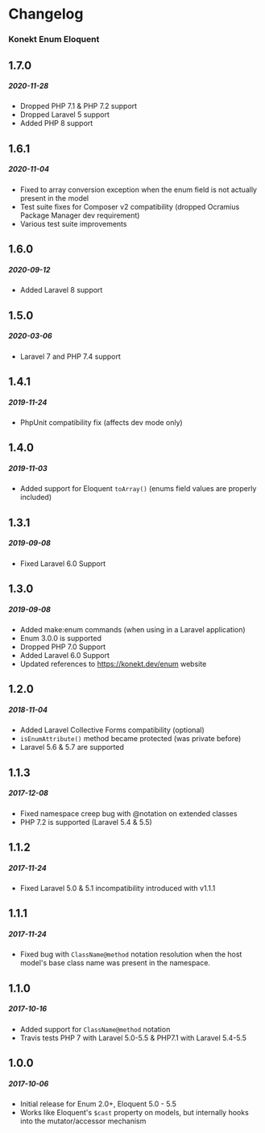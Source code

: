 # Changelog
### Konekt Enum Eloquent

## 1.7.0
##### 2020-11-28

- Dropped PHP 7.1 & PHP 7.2 support
- Dropped Laravel 5 support
- Added PHP 8 support

## 1.6.1
##### 2020-11-04

- Fixed to array conversion exception when the enum field is not actually present in the model
- Test suite fixes for Composer v2 compatibility (dropped Ocramius Package Manager dev requirement)
- Various test suite improvements

## 1.6.0
##### 2020-09-12

- Added Laravel 8 support

## 1.5.0
##### 2020-03-06

- Laravel 7 and PHP 7.4 support

## 1.4.1
##### 2019-11-24

- PhpUnit compatibility fix (affects dev mode only)

## 1.4.0
##### 2019-11-03

- Added support for Eloquent `toArray()` (enums field values are properly included)

## 1.3.1
##### 2019-09-08

- Fixed Laravel 6.0 Support

## 1.3.0
##### 2019-09-08

- Added make:enum commands (when using in a Laravel application)
- Enum 3.0.0 is supported
- Dropped PHP 7.0 Support
- Added Laravel 6.0 Support
- Updated references to https://konekt.dev/enum website

## 1.2.0
##### 2018-11-04

- Added Laravel Collective Forms compatibility (optional)
- `isEnumAttribute()` method became protected (was private before)
- Laravel 5.6 & 5.7 are supported

## 1.1.3
##### 2017-12-08

- Fixed namespace creep bug with @notation on extended classes
- PHP 7.2 is supported (Laravel 5.4 & 5.5)

## 1.1.2
##### 2017-11-24

- Fixed Laravel 5.0 & 5.1 incompatibility introduced with v1.1.1

## 1.1.1
##### 2017-11-24

- Fixed bug with `ClassName@method` notation resolution when the host
  model's base class name was present in the namespace.

## 1.1.0
##### 2017-10-16

- Added support for `ClassName@method` notation
- Travis tests PHP 7 with Laravel 5.0-5.5 & PHP7.1 with Laravel 5.4-5.5

## 1.0.0
##### 2017-10-06

- Initial release for Enum 2.0+, Eloquent 5.0 - 5.5
- Works like Eloquent's `$cast` property on models, but internally hooks into the mutator/accessor mechanism
